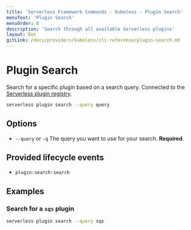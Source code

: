 ```yaml
---
title: 'Serverless Framework Commands - Kubeless - Plugin Search'
menuText: 'Plugin Search'
menuOrder: 8
description: 'Search through all available Serverless plugins'
layout: Doc
gitLink: /docs/providers/kubeless/cli-reference/plugin-search.md
---
```


# Plugin Search

Search for a specific plugin based on a search query. Connected to the [Serverless plugin registry](https://github.com/serverless/plugins).

```bash
serverless plugin search --query query
```

## Options
- `--query` or `-q` The query you want to use for your search. **Required**.

## Provided lifecycle events
- `plugin:search:search`

## Examples

### Search for a `sqs` plugin

```bash
serverless plugin search --query sqs
```
